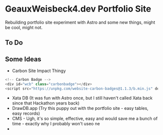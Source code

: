 # GeauxWeisbeck4.dev Portfolio Site

Rebuilding portfolio site experiment with Astro and some new things, might be cool, might not.

## To Do

## Some Ideas

- Carbon Site Impact Thingy

```javascript
<!-- Carbon Badge -->
<div id="wcb" class="carbonbadge"></div>
<script src="https://unpkg.com/website-carbon-badges@1.1.3/b.min.js" defer></script> -->
```

- Xata DB (It was fun with Astro once, but I still haven't called Xata back since that Hackathon years back)
- DrawDB.app (Try this puppy out with the portfolio site - easy tables, easy records)
- CMS - Ugh, it's so simple, effective, easy and would save me a bunch of time - exactly why I probably won't useo ne
-

